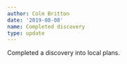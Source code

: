 ```yaml
---
author: Colm Britton
date: '2019-08-08'
name: Completed discovery
type: update
---
```


Completed a discovery into local plans.
